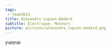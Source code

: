 ```yaml
---
tags:
 - team2013
title: Alexandre Lupien-Bédard
subtitle: Électrique, Moteurs
picture: pictures/alexandre_lupien-bedard.png
---
```


yupyup
